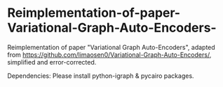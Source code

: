 # Reimplementation-of-paper-Variational-Graph-Auto-Encoders-
Reimplementation of paper "Variational Graph Auto-Encoders", adapted from https://github.com/limaosen0/Variational-Graph-Auto-Encoders/, simplified and error-corrected.

Dependencies:
Please install python-igraph & pycairo packages.

